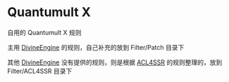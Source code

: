 # Quantumult X
自用的 Quantumult X 规则

主用 [DivineEngine](https://github.com/DivineEngine/Profiles) 的规则，自己补充的放到 Filter/Patch 目录下

其他 [DivineEngine](https://github.com/DivineEngine/Profiles) 没有提供的规则，则是根据 [ACL4SSR](https://github.com/ACL4SSR/ACL4SSR) 的规则整理的，放到 Filter/ACL4SSR 目录下